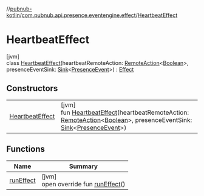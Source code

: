 //[pubnub-kotlin](../../../index.md)/[com.pubnub.api.presence.eventengine.effect](../index.md)/[HeartbeatEffect](index.md)

# HeartbeatEffect

[jvm]\
class [HeartbeatEffect](index.md)(heartbeatRemoteAction: [RemoteAction](../../com.pubnub.api.endpoints.remoteaction/-remote-action/index.md)&lt;[Boolean](https://kotlinlang.org/api/latest/jvm/stdlib/kotlin/-boolean/index.html)&gt;, presenceEventSink: [Sink](../../com.pubnub.api.eventengine/-sink/index.md)&lt;[PresenceEvent](../../com.pubnub.api.presence.eventengine.event/-presence-event/index.md)&gt;) : [Effect](../../com.pubnub.api.eventengine/-effect/index.md)

## Constructors

| | |
|---|---|
| [HeartbeatEffect](-heartbeat-effect.md) | [jvm]<br>fun [HeartbeatEffect](-heartbeat-effect.md)(heartbeatRemoteAction: [RemoteAction](../../com.pubnub.api.endpoints.remoteaction/-remote-action/index.md)&lt;[Boolean](https://kotlinlang.org/api/latest/jvm/stdlib/kotlin/-boolean/index.html)&gt;, presenceEventSink: [Sink](../../com.pubnub.api.eventengine/-sink/index.md)&lt;[PresenceEvent](../../com.pubnub.api.presence.eventengine.event/-presence-event/index.md)&gt;) |

## Functions

| Name | Summary |
|---|---|
| [runEffect](run-effect.md) | [jvm]<br>open override fun [runEffect](run-effect.md)() |
